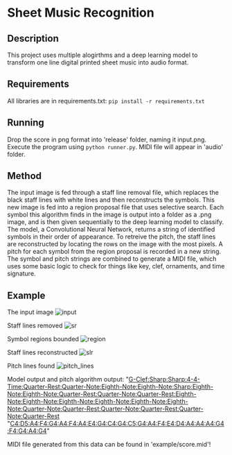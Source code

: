 # Sheet Music Recognition

## Description

This project uses multiple alogirthms and a deep learning model to transform one line digital printed sheet music into audio format.

## Requirements

All libraries are in requirements.txt: `pip install -r requirements.txt`

## Running

Drop the score in png format into 'release' folder, naming it input.png. Execute the program using `python runner.py`. MIDI file will appear in 'audio' folder.

## Method

The input image is fed through a staff line removal file, which replaces the black staff lines with white lines and then reconstructs the symbols. This new image is fed into a region proposal file that uses selective search. Each symbol this algorithm finds in the image is output into a folder as a .png image, and is then given sequentially to the deep learning model to classify. The model, a Convolutional Neural Network, returns a string of identified symbols in their order of appearance. To retreive the pitch, the staff lines are reconstructed by locating the rows on the image with the most pixels. A pitch for each symbol from the region proposal is recorded in a new string. The symbol and pitch strings are combined to generate a MIDI file, which uses some basic logic to check for things like key, clef, ornaments, and time signature. 

## Example

The input image
![input](https://github.com/lj-watson/APS360_OpticalMusicRecognition/blob/master/example/input.png)

Staff lines removed
![sr](https://github.com/lj-watson/APS360_OpticalMusicRecognition/blob/master/example/staff_removed.png)

Symbol regions bounded
![region](https://github.com/lj-watson/APS360_OpticalMusicRecognition/blob/master/example/region_proposals.png)

Staff lines reconstructed
![slr](https://github.com/lj-watson/APS360_OpticalMusicRecognition/blob/master/example/staff_reconstructed.png)

Pitch lines found
![pitch_lines](https://github.com/lj-watson/APS360_OpticalMusicRecognition/blob/master/example/pitch_lines.png)

Model output and pitch algorithm output:
"<G-Clef:Sharp:Sharp:4-4-Time:Quarter-Rest:Quarter-Note:Eighth-Note:Eighth-Note:Sharp:Eighth-Note:Eighth-Note:Quarter-Rest:Quarter-Note:Quarter-Rest:Eighth-Note:Eighth-Note:Eighth-Note:Eighth-Note:Eighth-Note:Eighth-Note:Quarter-Note:Quarter-Rest:Quarter-Note:Quarter-Rest:Quarter-Note:Quarter-Rest>
"<C4:D5:A4:F4:G4:A4:F4:A4:E4:G4:C4:G4:C5:G4:A4:F4:E4:D4:A4:A4:A4:G4:F4:G4:A4:G4>"

MIDI file generated from this data can be found in 'example/score.mid'!
